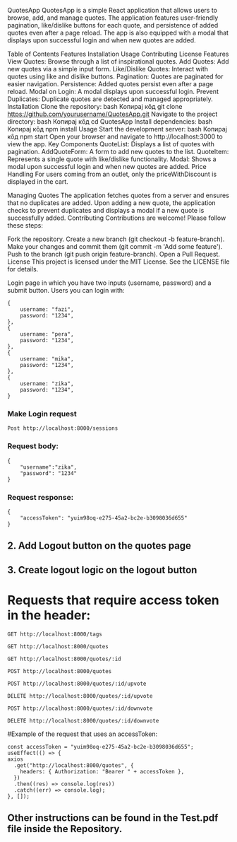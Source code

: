 QuotesApp
QuotesApp is a simple React application that allows users to browse, add, and manage quotes. The application features user-friendly pagination, like/dislike buttons for each quote, and persistence of added quotes even after a page reload. The app is also equipped with a modal that displays upon successful login and when new quotes are added.

Table of Contents
Features
Installation
Usage
Contributing
License
Features
View Quotes: Browse through a list of inspirational quotes.
Add Quotes: Add new quotes via a simple input form.
Like/Dislike Quotes: Interact with quotes using like and dislike buttons.
Pagination: Quotes are paginated for easier navigation.
Persistence: Added quotes persist even after a page reload.
Modal on Login: A modal displays upon successful login.
Prevent Duplicates: Duplicate quotes are detected and managed appropriately.
Installation
Clone the repository:
bash
Копирај кȏд
git clone https://github.com/yourusername/QuotesApp.git
Navigate to the project directory:
bash
Копирај кȏд
cd QuotesApp
Install dependencies:
bash
Копирај кȏд
npm install
Usage
Start the development server:
bash
Копирај кȏд
npm start
Open your browser and navigate to http://localhost:3000 to view the app.
Key Components
QuoteList: Displays a list of quotes with pagination.
AddQuoteForm: A form to add new quotes to the list.
QuoteItem: Represents a single quote with like/dislike functionality.
Modal: Shows a modal upon successful login and when new quotes are added.
Price Handling
For users coming from an outlet, only the priceWithDiscount is displayed in the cart.

Managing Quotes
The application fetches quotes from a server and ensures that no duplicates are added.
Upon adding a new quote, the application checks to prevent duplicates and displays a modal if a new quote is successfully added.
Contributing
Contributions are welcome! Please follow these steps:

Fork the repository.
Create a new branch (git checkout -b feature-branch).
Make your changes and commit them (git commit -m 'Add some feature').
Push to the branch (git push origin feature-branch).
Open a Pull Request.
License
This project is licensed under the MIT License. See the LICENSE file for details.


Login page in which you have two inputs (username, password) and a submit button.
Users you can login with:

    {
        username: "fazi",
        password: "1234",
    },
    {
        username: "pera",
        password: "1234",
    },
    {
        username: "mika",
        password: "1234",
    },
    {
        username: "zika",
        password: "1234",
    }

### Make Login request

    Post http://localhost:8000/sessions

### Request body:

    {
        "username":"zika",
        "password": "1234"
    }

### Request response:

    {
        "accessToken": "yuim98oq-e275-45a2-bc2e-b3098036d655"
    }

## 2. Add Logout button on the quotes page

## 3. Create logout logic on the logout button

# Requests that require access token in the header:

    GET http://localhost:8000/tags

    GET http://localhost:8000/quotes

    GET http://localhost:8000/quotes/:id

    POST http://localhost:8000/quotes

    POST http://localhost:8000/quotes/:id/upvote

    DELETE http://localhost:8000/quotes/:id/upvote

    POST http://localhost:8000/quotes/:id/downvote

    DELETE http://localhost:8000/quotes/:id/downvote

#Example of the request that uses an accessToken:

    const accessToken = "yuim98oq-e275-45a2-bc2e-b3098036d655";
    useEffect(() => {
    axios
      .get("http://localhost:8000/quotes", {
        headers: { Authorization: "Bearer " + accessToken },
      })
      .then((res) => console.log(res))
      .catch((err) => console.log);
    }, []);

## Other instructions can be found in the Test.pdf file inside the Repository.
